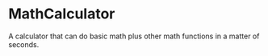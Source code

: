 # MathCalculator
A calculator that can do basic math plus other math functions in a matter of seconds.
